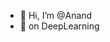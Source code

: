 - 👋 Hi, I’m @Anand
- 👀 on DeepLearning
<!---
AnandR96/AnandR96 is a ✨ special ✨ repository because its `README.md` (this file) appears on your GitHub profile.
You can click the Preview link to take a look at your changes.
--->
